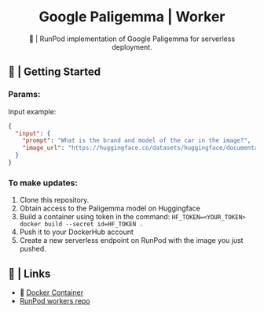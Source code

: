 <div align="center">

<h1>Google Paligemma | Worker</h1>

🚀 | RunPod implementation of Google Paligemma for serverless deployment.
</div>

## 📖 | Getting Started

### Params:
Input example:
```json
{
  "input": {
    "prompt": "What is the brand and model of the car in the image?",
    "image_url": "https://huggingface.co/datasets/huggingface/documentation-images/resolve/main/transformers/tasks/car.jpg"
  }
}
```

### To make updates:

1. Clone this repository.
2. Obtain access to the Paligemma model on Huggingface
3. Build a container using token in the command: `HF_TOKEN=<YOUR_TOKEN> docker build --secret id=HF_TOKEN .`
4. Push it to your DockerHub account
5. Create a new serverless endpoint on RunPod with the image you just pushed.

## 🔗 | Links
- 🐳 [Docker Container](https://hub.docker.com/r/runpod/ai-api-sdxl)
- [RunPod workers repo](https://github.com/runpod-workers)
